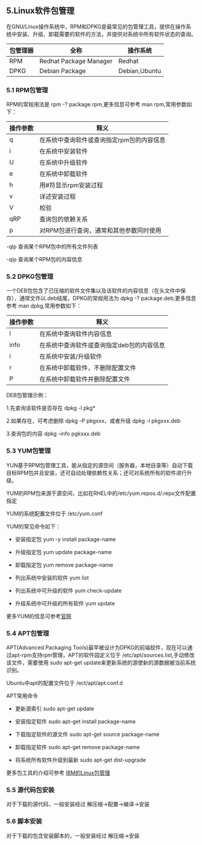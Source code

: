 ## 5.Linux软件包管理

在GNU/Linux操作系统中，RPM和DPKG是最常见的包管理工具，提供在操作系统中安装、升级、卸载需要的软件的方法，并提供对系统中所有软件状态的查询。

|包管理器|全称|操作系统|
|------|------|------|
|RPM|Redhat Package Manager|Redhat|
|DPKG|Debian Package|Debian,Ubuntu|


### 5.1 RPM包管理

RPM的常规用法是 rpm -? package.rpm,更多信息可参考 man rpm,常用参数如下：

|操作参数|释义|
|------|------|
|q|在系统中查询软件或查询指定rpm包的内容信息|
|i|在系统中安装软件|
|U|在系统中升级软件|
|e|在系统中卸载软件|
|h|用#符显示rpm安装过程|
|v|详述安装过程|
|V|校验|
|qRP|查询包的依赖关系|
|p|对RPM包进行查询，通常和其他参数同时使用|

-qlp 查询某个RPM包中的所有文件列表

-qip 查询某个RPM包的内容信息


### 5.2 DPKG包管理

一个DEB包包含了已压缩的软件文件集以及该软件的内容信息（在头文件中保存），通常文件以.deb结尾，DPKG的常规用法为 dpkg -? package.deb,更多信息参考 man dpkg,常用参数如下：

|操作参数|释义|
|------|------|
|l|在系统中查询软件内容信息|
|info|在系统中查询软件或查询指定deb包的内容信息|
|i|在系统中安装/升级软件|
|r|在系统中卸载软件，不删除配置文件|
|P|在系统中卸载软件并删除配置文件|

DEB包管理示例：

1.先查询该软件是否存在 dpkg -l pkg*

2.如果存在，可考虑删除 dpkg -P pkgxxx，或者升级 dpkg -i pkgxxx.deb

3.查询包的内容 dpkg -info pgkxxx.deb

### 5.3 YUM包管理

YUN基于RPM包管理工具，能从指定的源空间（服务器，本地目录等）自动下载目标RPM包并且安装，还可自动处理依赖性关系；还可对系统所有的软件进行升级。

YUM的RPM包来源于源空间，比如在RHEL中的/etc/yum.repos.d/.repo文件配置指定

YUM的系统配置文件位于 /etc/yum.conf

YUM的常见命令如下：

* 安装指定包 yum -y install package-name

* 升级指定包 yum update package-name

* 卸载指定包 yum remove package-name

* 列出系统中安装的软件 yum list

* 列出系统中可升级的软件 yum check-update

* 升级系统中可升级的所有软件 yum update

更多YUM的信息可参考[官网](http://fedoraproject.org/wiki/Tools/yum )

### 5.4 APT包管理

APT(Advanced Packaging Tools)最早被设计为DPKG的前端软件，现在可以通过apt-rpm支持rpm管理，APT的软件园定义位于 /etc/apt/sources.list,手动修改该文件，需要使用 sudo apt-get update来更新系统的源使新的源数据被当前系统识别。

Ubuntu中apt的配置文件位于 /ect/apt/apt.conf.d

APT常用命令

* 更新源索引 sudo apt-get update

* 安装指定软件 sudo apt-get install package-name

* 下载指定软件的源文件 sudo apt-get source package-name

* 卸载指定软件 sudo apt-get remove package-name

* 将系统所有软件升级到最新 sudo apt-get dist-upgrade

更多包工具的介绍可参考 [IBM的Linux包管理](https://www.ibm.com/developerworks/cn/linux/l-cn-rpmdpkg/index.html)

### 5.5 源代码包安装

对于下载的源代码，一般安装经过 解压缩->配置->编译->安装


### 5.6 脚本安装

对于下载的包含安装脚本的，一般安装经过 解压缩->安装